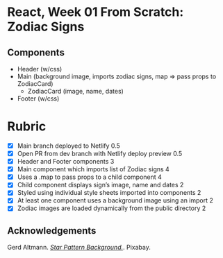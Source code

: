 # React, Week 01 From Scratch: Zodiac Signs

## Components

- Header (w/css)
- Main (background image, imports zodiac signs, map => pass props to ZodiacCard)
  - ZodiacCard (image, name, dates)
- Footer (w/css)

# Rubric

- [x] Main branch deployed to Netlify 0.5
- [x] Open PR from dev branch with Netlify deploy preview 0.5
- [x] Header and Footer components 3
- [x] Main component which imports list of Zodiac signs 4
- [x] Uses a .map to pass props to a child component 4
- [x] Child component displays sign’s image, name and dates 2
- [x] Styled using individual style sheets imported into components 2
- [x] At least one component uses a background image using an import 2
- [x] Zodiac images are loaded dynamically from the public directory 2

## Acknowledgements

Gerd Altmann. [_Star Pattern Background._](https://pixabay.com/illustrations/star-pattern-abstract-background-5534094/?download). Pixabay.
